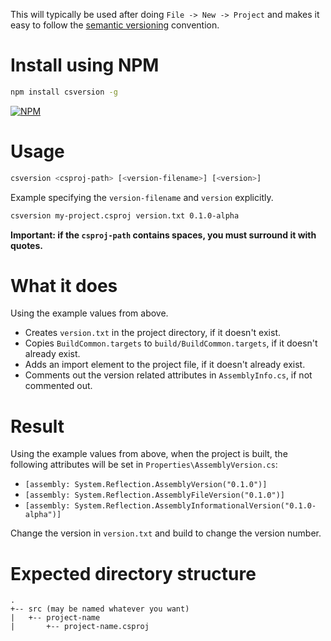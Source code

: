This will typically be used after doing `File -> New -> Project` and makes it easy to follow the [semantic versioning](<http://semver.org/>) convention.

# Install using NPM

```bash
npm install csversion -g
```

[![NPM](https://nodei.co/npm/csversion.png)](https://www.npmjs.com/package/csversion)

# Usage

```bash
csversion <csproj-path> [<version-filename>] [<version>]
```

Example specifying the `version-filename` and `version` explicitly.

```bash
csversion my-project.csproj version.txt 0.1.0-alpha
```

**Important: if the `csproj-path` contains spaces, you must surround it with quotes.**

# What it does

Using the example values from above.

* Creates `version.txt` in the project directory, if it doesn't exist.
* Copies `BuildCommon.targets` to `build/BuildCommon.targets`, if it doesn't already exist.
* Adds an import element to the project file, if it doesn't already exist.
* Comments out the version related attributes in `AssemblyInfo.cs`, if not commented out.

# Result

Using the example values from above, when the project is built, the following attributes will be set in `Properties\AssemblyVersion.cs`:

* `[assembly: System.Reflection.AssemblyVersion("0.1.0")]`
* `[assembly: System.Reflection.AssemblyFileVersion("0.1.0")]`
* `[assembly: System.Reflection.AssemblyInformationalVersion("0.1.0-alpha")]`

Change the version in `version.txt` and build to change the version number.

# Expected directory structure

```
.
+-- src (may be named whatever you want)
|   +-- project-name
|       +-- project-name.csproj
```  